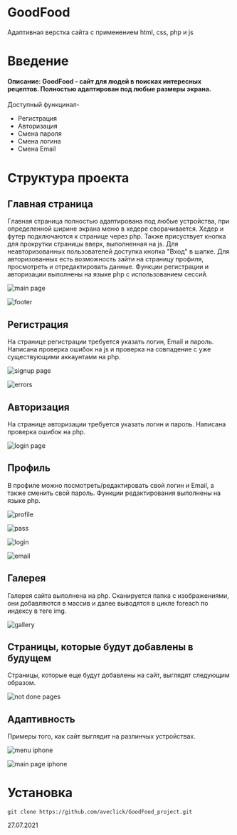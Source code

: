 # GoodFood
Адаптивная верстка сайта с применением html, css, php и js

# Введение
#### Описание: GoodFood - сайт для людей в поисках интересных рецептов. Полностью адаптирован под любые размеры экрана.
Доступный функцинал-

- Регистрация
- Авторизация
- Смена пароля
- Смена логина
- Смена Email

# Структура проекта

## Главная страница
Главная страница полностью адаптирована под любые устройства, при определенной ширине экрана меню в хедере сворачивается. Хедер и футер подключаются к странице через php. Также присуствует кнопка для прокрутки страницы вверх, выполненная на js. 
Для неавторизованных пользователей доступка кнопка "Вход" в шапке. Для авторизованных есть возможность зайти на страницу профиля, просмотреть и отредактировать данные. Функции регистрации и авторизации выполнены на языке php с использованием сессий.

![main page](/screenshots/main.PNG)

![footer](/screenshots/footer.PNG)

## Регистрация
На странице регистрации требуется указать логин, Email и пароль. Написана проверка ошибок на js и проверка на совпадение с уже существующими аккаунтами на php.

![signup page](/screenshots/signup_page.PNG) 

![errors](/screenshots/errors.PNG)

## Авторизация
На странице авторизации требуется указать логин и пароль. Написана проверка ошибок на php.

![login page](/screenshots/login_page.PNG) 

## Профиль
В профиле можно посмотреть/редактировать свой логин и Email, а также сменить свой пароль. Функции редактирования выполнены на языке php.

![profile](/screenshots/profile.PNG) 


![pass](/screenshots/pass.PNG)


![login](/screenshots/login.PNG)


![email](/screenshots/email.PNG)

## Галерея
Галерея сайта выполнена на php. Сканируется папка с изображениями, они добавляются в массив и далее выводятся в цикле foreach по индексу в теге img.

![gallery](/screenshots/gallery.PNG)

## Страницы, которые будут добавлены в будущем
Страницы, которые еще будут добавлены на сайт, выглядят следующим образом.

![not done pages](/screenshots/not_done.PNG)

## Адаптивность
Примеры того, как сайт выглядит на разлинчых устройствах.

![menu iphone](/screenshots/menu_phone.PNG)

![main page iphone](/screenshots/phone.PNG)

# Установка
```
git clone https://github.com/aveclick/GoodFood_project.git

```

27.07.2021




